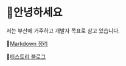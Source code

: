 # 💪안녕하세요

저는 부산에 거주하고 개발자 목표로 삼고 있습니다.

👀[Markdown 정리](https://github.com/BuildEnough/TIL/blob/master/%EB%A7%88%ED%81%AC%EB%8B%A4%EC%9A%B4/%EB%A7%88%ED%81%AC%EB%8B%A4%EC%9A%B4.md)

👀[티스토리 블로그](https://buildenough.tistory.com/)
